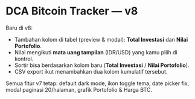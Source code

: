 # DCA Bitcoin Tracker — v8

Baru di v8:
- Tambahan kolom di tabel (preview & modal): **Total Investasi** dan **Nilai Portofolio**.
- Nilai mengikuti **mata uang tampilan** (IDR/USD) yang kamu pilih di kontrol.
- Sortir bisa berdasarkan kolom baru (**Total Investasi** / **Nilai Portofolio**).
- CSV export ikut menambahkan dua kolom kumulatif tersebut.

Semua fitur v7 tetap: default dark mode, ikon toggle tema, date picker fix, modal paginasi 20/halaman, grafik Portofolio & Harga BTC.
